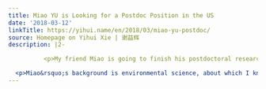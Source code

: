 ```yaml
---
title: Miao YU is Looking for a Postdoc Position in the US
date: '2018-03-12'
linkTitle: https://yihui.name/en/2018/03/miao-yu-postdoc/
source: Homepage on Yihui Xie | 谢益辉
description: |2-

          <p>My friend Miao is going to finish his postdoctoral research in Waterloo this summer. Currently he is looking for a new postdoc position in the US (no particular preference over the location in US). I&rsquo;m trying to help him here because usually I love helping talents who are not widely known (of course, famous people won&rsquo;t need my help, either).</p>

  <p>Miao&rsquo;s background is environmental science, about which I know nothing, but we do have one strong interest in common:
---
```

